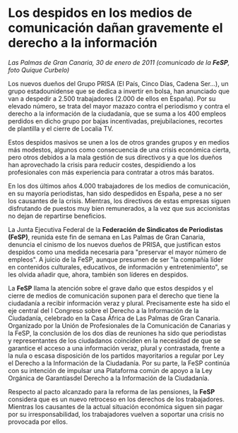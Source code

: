 # Los despidos en los medios de comunicación dañan gravemente el derecho a la información

*Las Palmas de Gran Canaria, 30 de enero de 2011 (comunicado de la **FeSP**, foto Quique Curbelo)*

Los nuevos dueños del Grupo PRISA (El País, Cinco Días, Cadena Ser...), un grupo estadounidense que se dedica a invertir en bolsa, han anunciado que van a despedir a 2.500 trabajadores (2.000 de ellos en España). Por su elevado número, se trata del mayor mazazo contra el periodismo y contra el derecho a la información de la ciudadanía, que se suma a los 400 empleos perdidos en dicho grupo por bajas incentivadas, prejubilaciones, recortes de plantilla y el cierre de Localia TV.

Estos despidos masivos se unen a los de otros grandes grupos y en medios más modestos, algunos como consecuencia de una crisis económica cierta, pero otros debidos a la mala gestión de sus directivos y a que los dueños han aprovechado la crisis para reducir costes, despidiendo a los profesionales con más experiencia para contratar a otros más baratos.

En los dos últimos años 4.000 trabajadores de los medios de comunicación, en su mayoría periodistas, han sido despedidos en España, pese a no ser los causantes de la crisis. Mientras, los directivos de estas empresas siguen disfrutando de puestos muy bien remunerados, a la vez que sus accionistas no dejan de repartirse beneficios.

La Junta Ejecutiva Federal de la **Federación de Sindicatos de Periodistas (FeSP)**, reunida este fin de semana en Las Palmas de Gran Canaria, denuncia el cinismo de los nuevos dueños de PRISA, que justifican estos despidos como una medida necesaria para "preservar el mayor número de empleos". A juicio de la FeSP, aunque presumen de ser "la compañía líder en contenidos culturales, educativos, de información y entretenimiento", se les olvida añadir que, ahora, también son líderes en despidos.

La **FeSP** llama la atención sobre el grave daño que estos despidos y el cierre de medios de comunicación suponen para el derecho que tiene la ciudadanía a recibir información veraz y plural. Precisamente este ha sido el eje central del I Congreso sobre el Derecho a la Información de la Ciudadanía, celebrado en la Casa África de Las Palmas de Gran Canaria. Organizado por la Unión de Profesionales de la Comunicación de Canarias y la FeSP, la conclusión de los dos días de reuniones ha sido que periodistas y representantes de los ciudadanos coinciden en la necesidad de que se garantice el acceso a una información veraz, plural y contrastada, frente a la nula o escasa disposición de los partidos mayoritarios a regular por Ley el Derecho a la Información de la Ciudadanía. Por su parte, la FeSP continúa con su intención de impulsar una Plataforma común de apoyo a la Ley Orgánica de Garantíasdel Derecho a la Información de la Ciudadanía.

Respecto al pacto alcanzado para la reforma de las pensiones, la **FeSP** considera que es un nuevo retroceso en los derechos de los trabajadores. Mientras los causantes de la actual situación económica siguen sin pagar por su irresponsabilidad, los trabajadores vuelven a soportar una crisis no provocada por ellos.
